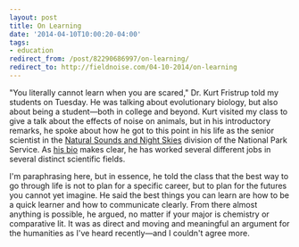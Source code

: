 ```yaml
---
layout: post
title: On Learning
date: '2014-04-10T10:00:20-04:00'
tags:
- education
redirect_from: /post/82290686997/on-learning/
redirect_to: http://fieldnoise.com/04-10-2014/on-learning
---
```


"You literally cannot learn when you are scared," Dr. Kurt Fristrup told my students on Tuesday. He was talking about evolutionary biology, but also about being a student—both in college and beyond. Kurt visited my class to give a talk about the effects of noise on animals, but in his introductory remarks, he spoke about how he got to this point in his life as the senior scientist in the [Natural Sounds and Night Skies](http://www.nature.nps.gov/sound_night/) division of the National Park Service. As [his bio](http://www.nature.nps.gov/sound_night/bios.cfm) makes clear, he has worked several different jobs in several distinct scientific fields.

I'm paraphrasing here, but in essence, he told the class that the best way to go through life is not to plan for a specific career, but to plan for the futures you cannot yet imagine. He said the best things you can learn are how to be a quick learner and how to communicate clearly. From there almost anything is possible, he argued, no matter if your major is chemistry or comparative lit. It was as direct and moving and meaningful an argument for the humanities as I've heard recently—and I couldn't agree more.
